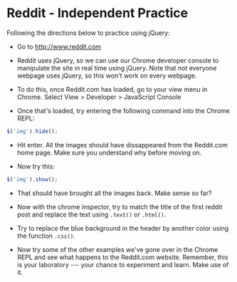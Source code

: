 # Reddit - Independent Practice

Following the directions below to practice using jQuery:

- Go to http://www.reddit.com

- Reddit uses jQuery, so we can use our Chrome developer console to manipulate the site in real time using jQuery. Note that not everyone webpage uses jQuery, so this won't work on every webpage.

- To do this, once Reddit.com has loaded, go to your view menu in Chrome. Select View > Developer > JavaScript Console

- Once that's loaded, try entering the following command into the Chrome REPL:
```js
$('img').hide();
```

- Hit enter. All the images should have dissappeared from the Reddit.com home page. Make sure you understand why before moving on.

- Now try this:
```js
$('img').show();
```

- That should have brought all the images back. Make sense so far?

- Now with the chrome inspector, try to match the title of the first reddit post and replace the text using `.text()` or `.html()`.

- Try to replace the blue background in the header by another color using the function `.css()`.

- Now try some of the other examples we've gone over in the Chrome REPL and see what happens to the Reddit.com website. Remember, this is your laboratory --- your chance to experiment and learn. Make use of it.
